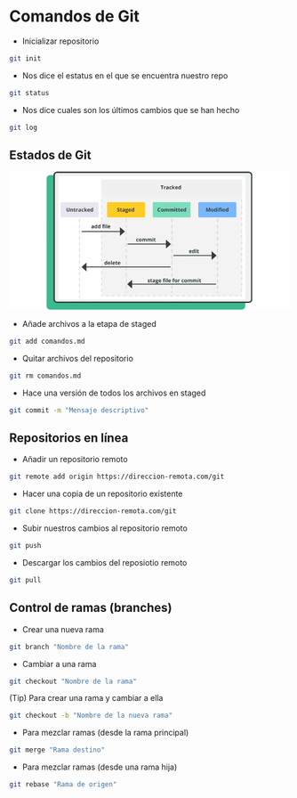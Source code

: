 # Comandos de Git

- Inicializar repositorio
```bash
git init
```

- Nos dice el estatus en el que se encuentra nuestro repo
```bash
git status
```

- Nos dice cuales son los últimos cambios que se han hecho
```bash
git log
```

## Estados de Git

![alt text](image.png)

- Añade archivos a la etapa de staged
```bash
git add comandos.md
```

- Quitar archivos del repositorio
```bash
git rm comandos.md
```

- Hace una versión de todos los archivos en staged
```bash
git commit -m "Mensaje descriptivo"
```

## Repositorios en línea

- Añadir un repositorio remoto
```bash
git remote add origin https://direccion-remota.com/git
```

- Hacer una copia de un repositorio existente
```bash
git clone https://direccion-remota.com/git
```

- Subir nuestros cambios al repositorio remoto
```bash
git push
```

- Descargar los cambios del reposiotio remoto
```bash
git pull
```

## Control de ramas (branches)

- Crear una nueva rama
```bash
git branch "Nombre de la rama"
```

- Cambiar a una rama
```bash
git checkout "Nombre de la rama"
```

(Tip) Para crear una rama y cambiar a ella
```bash
git checkout -b "Nombre de la nueva rama"
```

- Para mezclar ramas (desde la rama principal)
```bash
git merge "Rama destino"
```

- Para mezclar ramas (desde una rama hija)
```bash
git rebase "Rama de origen"
```